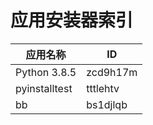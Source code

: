 # 应用安装器索引
| 应用名称 | ID |
| --- | --- |
| Python 3.8.5 | zcd9h17m |
| pyinstalltest | tttlehtv |
| bb | bs1djlqb |
